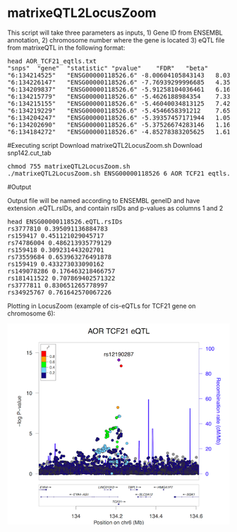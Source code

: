 # matrixeQTL2LocusZoom

This script will take three parameters as inputs, 1) Gene ID from ENSEMBL annotation, 2) chromosome number where the gene is located 3) eQTL file from matrixeQTL in the following format:

<pre>
head AOR_TCF21_eqtls.txt
"snps"	"gene"	"statistic"	"pvalue"	"FDR"	"beta"
"6:134214525"	"ENSG00000118526.6"	-8.00604105843143	8.03916943247416e-15	8.27596273928866e-13	-0.472596606956573
"6:134226147"	"ENSG00000118526.6"	-7.76939299996685	4.35609034489325e-14	4.1908757955211e-12	-0.453463080643677
"6:134209837"	"ENSG00000118526.6"	-5.91258104036461	6.16525172030328e-09	3.6491797333611e-07	-0.434239358522576
"6:134215779"	"ENSG00000118526.6"	-5.4626188984354	7.33863755697273e-08	3.7776937355882e-06	-0.335590058154907
"6:134215155"	"ENSG00000118526.6"	-5.46040034813125	7.42581108817843e-08	3.82004547528766e-06	-0.335842843000443
"6:134219229"	"ENSG00000118526.6"	-5.4546658391212	7.6558233417211e-08	3.93297487388231e-06	-0.335279178823917
"6:134204247"	"ENSG00000118526.6"	-5.39357457171944	1.05780776839588e-07	5.3217557036282e-06	-0.397099262828128
"6:134202690"	"ENSG00000118526.6"	-5.37526674283146	1.16474164877705e-07	5.8287500535325e-06	-0.398573998449558
"6:134184272"	"ENSG00000118526.6"	-4.85278383205625	1.61954736331598e-06	6.82414031433209e-05	-0.387056671918765
</pre>

#Executing script
Download matrixeQTL2LocusZoom.sh
Download snp142.cut_tab
<pre>
chmod 755 matrixeQTL2LocusZoom.sh
./matrixeQTL2LocusZoom.sh ENSG00000118526 6 AOR_TCF21_eqtls.txt
</pre>

#Output

Output file will be named according to ENSEMBL geneID and have extension .eQTL.rsIDs, and contain rsIDs and p-values as columns 1 and 2
<pre>
head ENSG00000118526.eQTL.rsIDs
rs3777810 0.395091136884783
rs159417 0.451121029045717
rs74786004 0.486213935779129
rs159418 0.309231443202701
rs73559684 0.653963276491878
rs159419 0.433273033090162
rs149078286 0.176463218466757
rs181411522 0.707869402571322
rs3777811 0.830651265778997
rs34925767 0.761642570067226
</pre>

Plotting in LocusZoom (example of cis-eQTLs for TCF21 gene on chromosome 6):

![ScreenShot](https://github.com/milospjanic/matrixeQTL2LocusZoom/blob/master/example.png)
